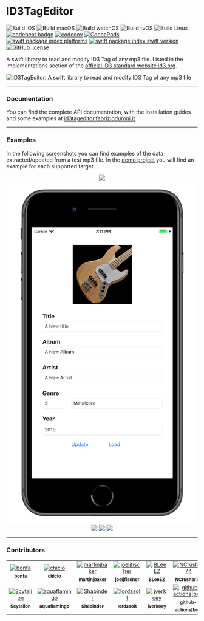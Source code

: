 # ID3TagEditor

![Build iOS](https://github.com/chicio/ID3TagEditor/workflows/Build%20iOS/badge.svg)
![Build macOS](https://github.com/chicio/ID3TagEditor/workflows/Build%20macOS/badge.svg)
![Build watchOS](https://github.com/chicio/ID3TagEditor/workflows/Build%20watchOS/badge.svg)
![Build tvOS](https://github.com/chicio/ID3TagEditor/workflows/Build%20tvOS/badge.svg)
![Build Linux](https://github.com/chicio/ID3TagEditor/workflows/Build%20Linux/badge.svg)
[![codebeat badge](https://codebeat.co/badges/cb9699d0-4287-4723-96f9-e1a72fa05406)](https://codebeat.co/projects/github-com-chicio-id3tageditor-master)
[![codecov](https://codecov.io/gh/chicio/ID3TagEditor/branch/main/graph/badge.svg)](https://codecov.io/gh/chicio/ID3TagEditor)
[![CocoaPods](https://img.shields.io/badge/cocoapods-supported-blueviolet)](https://cocoapods.org/pods/ID3TagEditor)
[![swift package index platforms](https://img.shields.io/endpoint?url=https%3A%2F%2Fswiftpackageindex.com%2Fapi%2Fpackages%2Fchicio%2FID3TagEditor%2Fbadge%3Ftype%3Dplatforms)](https://swiftpackageindex.com/chicio/ID3TagEditor)
[![swift package index swift version](https://img.shields.io/endpoint?url=https%3A%2F%2Fswiftpackageindex.com%2Fapi%2Fpackages%2Fchicio%2FID3TagEditor%2Fbadge%3Ftype%3Dswift-versions)](https://swiftpackageindex.com/chicio/ID3TagEditor)
[![GitHub license](https://img.shields.io/badge/license-MIT-blue.svg)](https://raw.githubusercontent.com/chicio/ID3TagEditor/main/LICENSE.md)

A swift library to read and modify ID3 Tag of any mp3 file. Listed in the implementations section of the [official ID3 standard website id3.org](http://id3.org/Implementations "id3.org swift").

![ID3TagEditor: A swift library to read and modify ID3 Tag of any mp3 file](https://raw.githubusercontent.com/chicio/ID3TagEditor/main/Assets/icon-logo-background.png 
"ID3TagEditor: A swift library to read and modify ID3 Tag of any mp3 file")

***

### Documentation

You can find the complete API documentation, with the installation guides and some examples at [id3tageditor.fabrizioduroni.it](https://id3tageditor.fabrizioduroni.it/documentation/id3tageditor/ "ID3TagEditor doc").

***

### Examples

In the following screenshots you can find examples of the data extracted/updated from a test mp3 file. In the [demo project]( https://github.com/chicio/ID3TagEditor/tree/main/Demo "demo id3tageditor") you will find an example for each supported target.

<p align="center">
<img src="https://raw.githubusercontent.com/chicio/ID3TagEditor/main/Screenshots/04-example.png">
<img src="https://raw.githubusercontent.com/chicio/ID3TagEditor/main/Screenshots/01-example.png">
<img src="https://raw.githubusercontent.com/chicio/ID3TagEditor/main/Screenshots/03-example.png">
<img src="https://raw.githubusercontent.com/chicio/ID3TagEditor/main/Screenshots/02-example.png">
<img src="https://raw.githubusercontent.com/chicio/ID3TagEditor/main/Screenshots/05-example.png">
</p>

***

### Contributors

<!-- readme: collaborators,contributors,bots -start -->
<table>
<tr>
    <td align="center">
        <a href="https://github.com/bonfa">
            <img src="https://avatars.githubusercontent.com/u/790990?v=4" width="100;" alt="bonfa"/>
            <br />
            <sub><b>bonfa</b></sub>
        </a>
    </td>
    <td align="center">
        <a href="https://github.com/chicio">
            <img src="https://avatars.githubusercontent.com/u/4048413?v=4" width="100;" alt="chicio"/>
            <br />
            <sub><b>chicio</b></sub>
        </a>
    </td>
    <td align="center">
        <a href="https://github.com/martinjbaker">
            <img src="https://avatars.githubusercontent.com/u/1586504?v=4" width="100;" alt="martinjbaker"/>
            <br />
            <sub><b>martinjbaker</b></sub>
        </a>
    </td>
    <td align="center">
        <a href="https://github.com/joeljfischer">
            <img src="https://avatars.githubusercontent.com/u/1767063?v=4" width="100;" alt="joeljfischer"/>
            <br />
            <sub><b>joeljfischer</b></sub>
        </a>
    </td>
    <td align="center">
        <a href="https://github.com/BLeeEZ">
            <img src="https://avatars.githubusercontent.com/u/17556018?v=4" width="100;" alt="BLeeEZ"/>
            <br />
            <sub><b>BLeeEZ</b></sub>
        </a>
    </td>
    <td align="center">
        <a href="https://github.com/NCrusher74">
            <img src="https://avatars.githubusercontent.com/u/56804260?v=4" width="100;" alt="NCrusher74"/>
            <br />
            <sub><b>NCrusher74</b></sub>
        </a>
    </td></tr>
<tr>
    <td align="center">
        <a href="https://github.com/Scytalion">
            <img src="https://avatars.githubusercontent.com/u/2079490?v=4" width="100;" alt="Scytalion"/>
            <br />
            <sub><b>Scytalion</b></sub>
        </a>
    </td>
    <td align="center">
        <a href="https://github.com/aquaflamingo">
            <img src="https://avatars.githubusercontent.com/u/16901597?v=4" width="100;" alt="aquaflamingo"/>
            <br />
            <sub><b>aquaflamingo</b></sub>
        </a>
    </td>
    <td align="center">
        <a href="https://github.com/Shabinder">
            <img src="https://avatars.githubusercontent.com/u/44765050?v=4" width="100;" alt="Shabinder"/>
            <br />
            <sub><b>Shabinder</b></sub>
        </a>
    </td>
    <td align="center">
        <a href="https://github.com/lordzsolt">
            <img src="https://avatars.githubusercontent.com/u/8976891?v=4" width="100;" alt="lordzsolt"/>
            <br />
            <sub><b>lordzsolt</b></sub>
        </a>
    </td>
    <td align="center">
        <a href="https://github.com/jverkoey">
            <img src="https://avatars.githubusercontent.com/u/45670?v=4" width="100;" alt="jverkoey"/>
            <br />
            <sub><b>jverkoey</b></sub>
        </a>
    </td>
    <td align="center">
        <a href="https://github.com/github-actions[bot]">
            <img src="https://avatars.githubusercontent.com/in/15368?v=4" width="100;" alt="github-actions[bot]"/>
            <br />
            <sub><b>github-actions[bot]</b></sub>
        </a>
    </td></tr>
</table>
<!-- readme: collaborators,contributors,bots -end -->
